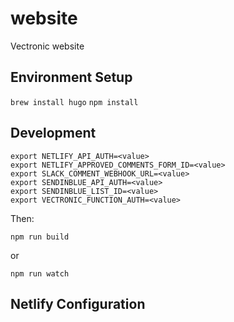 # website
Vectronic website

## Environment Setup

`brew install hugo`
`npm install`

## Development

```
export NETLIFY_API_AUTH=<value>
export NETLIFY_APPROVED_COMMENTS_FORM_ID=<value>
export SLACK_COMMENT_WEBHOOK_URL=<value>
export SENDINBLUE_API_AUTH=<value>
export SENDINBLUE_LIST_ID=<value>
export VECTRONIC_FUNCTION_AUTH=<value>
```

Then:

`npm run build`

or

`npm run watch`

## Netlify Configuration


